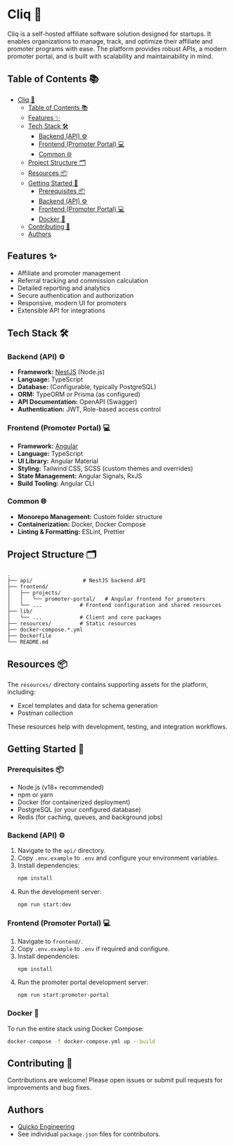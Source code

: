 # Cliq 🚀

Cliq is a self-hosted affiliate software solution designed for startups. It enables organizations to manage, track, and optimize their affiliate and promoter programs with ease. The platform provides robust APIs, a modern promoter portal, and is built with scalability and maintainability in mind.


## Table of Contents 📚

- [Cliq 🚀](#cliq-)
  - [Table of Contents 📚](#table-of-contents-)
  - [Features ✨](#features-)
  - [Tech Stack 🛠️](#tech-stack-️)
    - [Backend (API) ⚙️](#backend-api-️)
    - [Frontend (Promoter Portal) 💻](#frontend-promoter-portal-)
    - [Common 🌐](#common-)
  - [Project Structure 🗂️](#project-structure-️)
  - [Resources 📦](#resources-)
  - [Getting Started 🏁](#getting-started-)
    - [Prerequisites 📦](#prerequisites-)
    - [Backend (API) ⚙️](#backend-api-️-1)
    - [Frontend (Promoter Portal) 💻](#frontend-promoter-portal--1)
    - [Docker 🐳](#docker-)
  - [Contributing 🤝](#contributing-)
  - [Authors](#authors)


## Features ✨

- Affiliate and promoter management
- Referral tracking and commission calculation
- Detailed reporting and analytics
- Secure authentication and authorization
- Responsive, modern UI for promoters
- Extensible API for integrations


## Tech Stack 🛠️

### Backend (API) ⚙️
- **Framework:** [NestJS](https://nestjs.com/) (Node.js)
- **Language:** TypeScript
- **Database:** (Configurable, typically PostgreSQL)
- **ORM:** TypeORM or Prisma (as configured)
- **API Documentation:** OpenAPI (Swagger)
- **Authentication:** JWT, Role-based access control

### Frontend (Promoter Portal) 💻
- **Framework:** [Angular](https://angular.io/)
- **Language:** TypeScript
- **UI Library:** Angular Material
- **Styling:** Tailwind CSS, SCSS (custom themes and overrides)
- **State Management:** Angular Signals, RxJS
- **Build Tooling:** Angular CLI

### Common 🌐
- **Monorepo Management:** Custom folder structure
- **Containerization:** Docker, Docker Compose
- **Linting & Formatting:** ESLint, Prettier


## Project Structure 🗂️

```text
.  
├── api/                # NestJS backend API
├── frontend/
│   ├── projects/
│   │   └── promoter-portal/   # Angular frontend for promoters
│   └── ...            # Frontend configuration and shared resources
├── lib/
│   └── ...            # Client and core packages
├── resources/         # Static resources
├── docker-compose.*.yml
├── Dockerfile
└── README.md
```


## Resources 📦

The `resources/` directory contains supporting assets for the platform, including:
- Excel templates and data for schema generation
- Postman collection

These resources help with development, testing, and integration workflows.


## Getting Started 🏁

### Prerequisites 📦

- Node.js (v18+ recommended)
- npm or yarn
- Docker (for containerized deployment)
- PostgreSQL (or your configured database)
- Redis (for caching, queues, and background jobs)

### Backend (API) ⚙️

1. Navigate to the `api/` directory.
2. Copy `.env.example` to `.env` and configure your environment variables.
3. Install dependencies:
    ```sh
    npm install
    ```
4. Run the development server:
    ```sh
    npm run start:dev
    ```

### Frontend (Promoter Portal) 💻

1. Navigate to `frontend/`.
2. Copy `.env.example` to `.env` if required and configure.
3. Install dependencies:
    ```sh
    npm install
    ```
4. Run the promoter portal development server:
    ```sh
    npm run start:promoter-portal
    ```

### Docker 🐳

To run the entire stack using Docker Compose:

```sh
docker-compose -f docker-compose.yml up --build
```


## Contributing 🤝

Contributions are welcome! Please open issues or submit pull requests for improvements and bug fixes.

## Authors
- [Quicko Engineering](mailto:developer@quicko.org.in)
- See individual `package.json` files for contributors.
